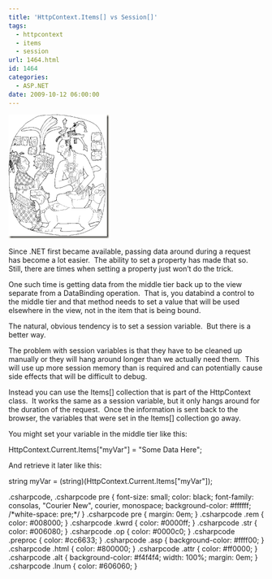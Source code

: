 ```yaml
---
title: 'HttpContext.Items[] vs Session[]'
tags:
  - httpcontext
  - items
  - session
url: 1464.html
id: 1464
categories:
  - ASP.NET
date: 2009-10-12 06:00:00
---
```


![ETHN0171](/uploads/2009/10/ETHN0171.png "ETHN0171")

Since .NET first became available, passing data around during a request has become a lot easier.  The ability to set a property has made that so.  Still, there are times when setting a property just won’t do the trick.

One such time is getting data from the middle tier back up to the view separate from a DataBinding operation.  That is, you databind a control to the middle tier and that method needs to set a value that will be used elsewhere in the view, not in the item that is being bound.

The natural, obvious tendency is to set a session variable.  But there is a better way.

The problem with session variables is that they have to be cleaned up manually or they will hang around longer than we actually need them.  This will use up more session memory than is required and can potentially cause side effects that will be difficult to debug.

Instead you can use the Items\[\] collection that is part of the HttpContext class.  It works the same as a session variable, but it only hangs around for the duration of the request.  Once the information is sent back to the browser, the variables that were set in the Items\[\] collection go away.

You might set your variable in the middle tier like this:

HttpContext.Current.Items\["myVar"\] = "Some Data Here";

And retrieve it later like this:

string myVar = (string)(HttpContext.Current.Items\["myVar"\]);

.csharpcode, .csharpcode pre { font-size: small; color: black; font-family: consolas, "Courier New", courier, monospace; background-color: #ffffff; /\*white-space: pre;\*/ } .csharpcode pre { margin: 0em; } .csharpcode .rem { color: #008000; } .csharpcode .kwrd { color: #0000ff; } .csharpcode .str { color: #006080; } .csharpcode .op { color: #0000c0; } .csharpcode .preproc { color: #cc6633; } .csharpcode .asp { background-color: #ffff00; } .csharpcode .html { color: #800000; } .csharpcode .attr { color: #ff0000; } .csharpcode .alt { background-color: #f4f4f4; width: 100%; margin: 0em; } .csharpcode .lnum { color: #606060; }
